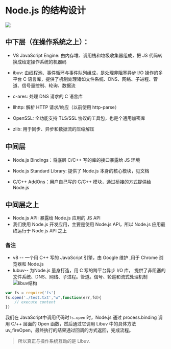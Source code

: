 # Node.js 的结构设计

![](D:\代码笔记\CodeNotes\Nodejs\images\Node结构（1）.jpg) 

## 中下层（在操作系统之上）：

- V8 JavaScript Engine: 由内存堆、调用栈和垃圾收集器组成，把 JS 代码转换成给定操作系统的机器码 

- ibuv: 由线程池、事件循环与事件队列组成，是处理非阻塞异步 I/O 操作的多平台 C 语言库，提供了机制处理诸如文件系统、DNS、网络、子进程、管道、信号量控制、轮询、数据流

- c-ares: 处理 DNS 请求的 C 语言库

- llhttp: 解析 HTTP 请求/响应（以前使用 http-parse）

- OpenSSL: 全功能支持 TLS/SSL 协议的工具包，也是个通用加密库

- zlib: 用于同步、异步和数据流的压缩解压



## 中间层

- Node.js Bindings：将底层 C/C++ 写的库的接口暴露给 JS 环境

- Node.js Standard Library: 提供了 Node.js 本身的核心模块，见文档

- C/C++ AddOns：用户自己写的 C/C++ 模块，通过桥接的方式提供给 Node.js

## 中间层之上

- Node.js API: 暴露给 Node.js 应用的 JS API
- 我们使用 Node.js 开发应用，主要是使用 Node.js API，所以 Node.js 应用最终运行于 Node.js API 之上



### 备注

- v8 --  一个用 C++ 写的 JavaScript 引擎，由 Google 维护 ,用于 Chrome 浏览器和 Node.js
- lubuv-- 为Node.js 量身打造，用 C 写的跨平台异步 I/O 库， 提供了非阻塞的文件系统、DNS、网络、子进程。管道。信号、轮巡和流式处理机制![libuv结构](C:\Users\maxzz\OneDrive\桌面\libuv结构.png)



```js
var fs = require('fs')
fs.open('./test.txt',"w",function(err,fd){
    // execute content
})
```



我们在 JavaScript中调用代码时`fs.open` 时，Node.js 通过 process.binding 调用 C/++ 层面的 Open 函数，然后通过它调用 Libuv 中的具体方法 uv_fireOpen，最终执行的结果通过回调的方式返回，完成流程。

> 所以真正与操作系统互动的是 Libuv.























